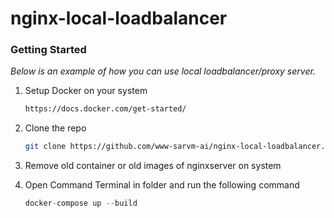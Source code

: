 # nginx-local-loadbalancer
### Getting Started

_Below is an example of how you can use local loadbalancer/proxy server._

1. Setup Docker on your system
   ```sh
   https://docs.docker.com/get-started/
   ```
   
2. Clone the repo
   ```sh
   git clone https://github.com/www-sarvm-ai/nginx-local-loadbalancer.git
   ```

3. Remove old container or old images of nginxserver on system

4. Open Command Terminal in folder and run the following command
   ```js
   docker-compose up --build
   ```
